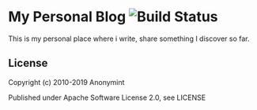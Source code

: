 My Personal Blog ![Build Status](https://github.com/anonymint/anonymint.github.com/actions/workflows/pages/pages-build-deployment/badge.svg)
=======

This is my personal place where i write, share something I discover so far.


License
-------

Copyright (c) 2010-2019 Anonymint

Published under Apache Software License 2.0, see LICENSE
